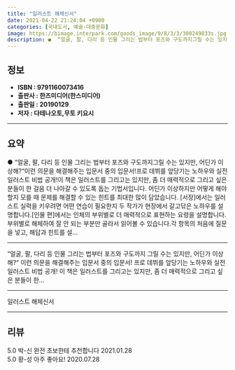 ```yaml
---
title: "일러스트 해체신서"
date: 2021-04-22 21:24:04 +0900
categories: [국내도서, 예술-대중문화]
image: https://bimage.interpark.com/goods_image/9/8/3/3/300249833s.jpg
description: ●  “얼굴, 팔, 다리 등 인물 그리는 법부터 포즈와 구도까지그릴 수는 있지만, 어딘가 이상해?“이런 의문을 해결해주는 입문서 중의 입문서!프로 데뷔를 앞당기는 노하우와 실전 일러스트 비법 공개!이 책은 일러스트를 그리고는 있지만, 좀 더 매력적으로 그리고 싶은 분들이 한 걸음 더 나아갈 수 있도록 돕
---
```


## **정보**

- **ISBN : 9791160073416**
- **출판사 : 한즈미디어(한스미디어)**
- **출판일 : 20190129**
- **저자 : 다테나오토,무토 키요시**

------



## **요약**

●  “얼굴, 팔, 다리 등 인물 그리는 법부터 포즈와 구도까지그릴 수는 있지만, 어딘가 이상해?“이런 의문을 해결해주는 입문서 중의 입문서!프로 데뷔를 앞당기는 노하우와 실전 일러스트 비법 공개!이 책은 일러스트를 그리고는 있지만, 좀 더 매력적으로 그리고 싶은 분들이 한 걸음 더 나아갈 수 있도록 돕는 기법서입니다. 어딘가 이상하지만 어떻게 해야 할지 모를 때 문제를 해결할 수 있는 힌트를 최대한 많이 담았습니다. [서장]에서는 일러스트 실력을 키우려면 어떤 연습이 필요한지 두 작가가 현장에서 갈고닦은 노하우를 설명합니다.[인물 편]에서는 인체의 부위별로 더 매력적으로 표현하는 요령을 설명합니다. 부위별로 해체하여 잘 안 되는 부분만 골라서 읽어볼 수 있습니다.각 항목의 처음에 질문을 넣고, 해답과 힌트를 설...

------

“얼굴, 팔, 다리 등 인물 그리는 법부터 포즈와 구도까지&#x0D;그릴 수는 있지만, 어딘가 이상해?“&#x0D;&#x0D;이런 의문을 해결해주는 입문서 중의 입문서!&#x0D;프로 데뷔를 앞당기는 노하우와 실전 일러스트 비법 공개!&#x0D;&#x0D;이 책은 일러스트를 그리고는 있지만, 좀 더 매력적으로 그리고 싶은 분들이 한... 

------


일러스트 해체신서 

------


## **리뷰** 

5.0 박-신 완전 초보한테 추천합니다  2021.01.28 <br/>5.0 황-성 아주 좋아요! 2020.07.28 <br/>